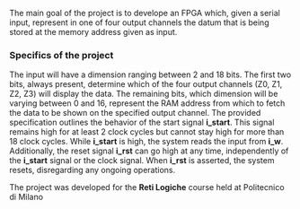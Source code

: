 The main goal of the project is to develope an FPGA which, given a serial input, represent in one of four output channels the datum that is being stored at the memory address given as input.

### Specifics of the project
The input will have a dimension ranging between 2 and 18 bits. The first two bits, always present, determine which of the four output channels (Z0, Z1, Z2, Z3) will display the data. The remaining bits, which dimension will be varying between 0 and 16, represent the RAM address from which to fetch the data to be shown on the specified output channel.
The provided specification outlines the behavior of the start signal **i_start**. This signal remains high for at least 2 clock cycles but cannot stay high for more than 18 clock cycles. While **i_start** is high, the system reads the input from **i_w**. Additionally, the reset signal **i_rst** can go high at any time, independently of the **i_start** signal or the clock signal. When **i_rst** is asserted, the system resets, disregarding any ongoing operations.

The project was developed for the **Reti Logiche** course held at Politecnico di Milano
